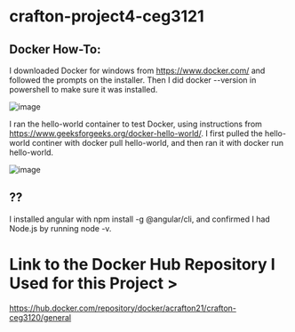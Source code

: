 # crafton-project4-ceg3121


## Docker How-To:

I downloaded Docker for windows from https://www.docker.com/ and followed the prompts on the installer. Then I did docker --version in powershell to make sure it was installed.
  
![image](https://github.com/user-attachments/assets/410dd96c-bde8-4160-acc7-9dea1256ab6a)
      
  
I ran the hello-world container to test Docker, using instructions from https://www.geeksforgeeks.org/docker-hello-world/.
I first pulled the hello-world continer with docker pull hello-world, and then ran it with docker run hello-world. 
  
![image](https://github.com/user-attachments/assets/1fbf9e40-40b8-4f0f-9fba-f600ffece131)


## ??
I installed angular with npm install -g @angular/cli, and confirmed I had Node.js by running node -v.




# Link to the Docker Hub Repository I Used for this Project > 
  https://hub.docker.com/repository/docker/acrafton21/crafton-ceg3120/general
